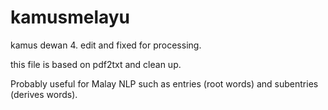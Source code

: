 # kamusmelayu
kamus dewan 4. edit and fixed for processing.

this file is based on pdf2txt and clean up.

Probably useful for Malay NLP such as entries (root words) and subentries (derives words).
